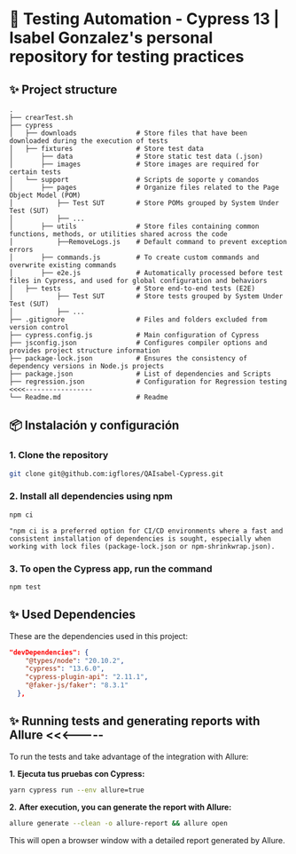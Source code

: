 # 🧪 Testing Automation - Cypress 13 | Isabel Gonzalez's personal repository for testing practices

## ✨ Project structure
```plaintext
.
├── crearTest.sh
├── cypress
│   ├── downloads               # Store files that have been downloaded during the execution of tests
│   ├── fixtures                # Store test data
│       ├── data                # Store static test data (.json)
│       ├── images              # Store images are required for certain tests
│   └── support                 # Scripts de soporte y comandos
│       ├── pages               # Organize files related to the Page Object Model (POM)
│           ├── Test SUT        # Store POMs grouped by System Under Test (SUT)
│           ├── ...
│       ├── utils               # Store files containing common functions, methods, or utilities shared across the code
│           ├──RemoveLogs.js    # Default command to prevent exception errors
│       ├── commands.js         # To create custom commands and overwrite existing commands
│       ├── e2e.js              # Automatically processed before test files in Cypress, and used for global configuration and behaviors 
│   ├── tests                   # Store end-to-end tests (E2E) 
│           ├── Test SUT        # Store tests grouped by System Under Test (SUT)
│           ├── ...
├── .gitignore                  # Files and folders excluded from version control
├── cypress.config.js           # Main configuration of Cypress
├── jsconfig.json               # Configures compiler options and provides project structure information
├── package-lock.json           # Ensures the consistency of dependency versions in Node.js projects
├── package.json                # List of dependencies and Scripts
├── regression.json             # Configuration for Regression testing      <<<<-----------------
└── Readme.md                   # Readme

```

## 📦 Instalación y configuración

### **1.** **Clone the repository**
```bash
git clone git@github.com:igflores/QAIsabel-Cypress.git
```

### **2.** Install all dependencies using npm
```bash
npm ci
```
```plaintext
"npm ci is a preferred option for CI/CD environments where a fast and consistent installation of dependencies is sought, especially when working with lock files (package-lock.json or npm-shrinkwrap.json).
```

### **3.** To open the Cypress app, run the command
```bash
npm test
```

## ✨ Used Dependencies
These are the dependencies used in this project:
```json
"devDependencies": {
    "@types/node": "20.10.2",
    "cypress": "13.6.0",
    "cypress-plugin-api": "2.11.1",
    "@faker-js/faker": "8.3.1"
  },
```

## ✨ Running tests and generating reports with Allure <<<-----
To run the tests and take advantage of the integration with Allure:

**1.** **Ejecuta tus pruebas con Cypress:**

```bash
yarn cypress run --env allure=true
```

**2.** **After execution, you can generate the report with Allure:**

```bash
allure generate --clean -o allure-report && allure open
```
This will open a browser window with a detailed report generated by Allure.